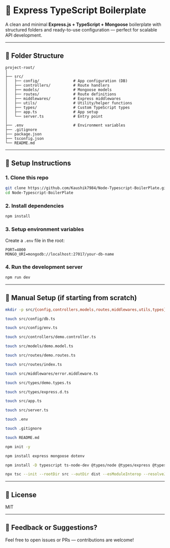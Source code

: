 # 🚀 Express TypeScript Boilerplate

A clean and minimal **Express.js + TypeScript + Mongoose** boilerplate with structured folders and ready-to-use configuration — perfect for scalable API development.

---

## 📁 Folder Structure

```
project-root/
│
├── src/
│   ├── config/               # App configuration (DB)
│   ├── controllers/          # Route handlers
│   ├── models/               # Mongoose models
│   ├── routes/               # Route definitions
│   ├── middlewares/          # Express middlewares
│   ├── utils/                # Utility/helper functions
│   ├── types/                # Custom TypeScript types
│   ├── app.ts                # App setup
│   └── server.ts             # Entry point
│
├── .env                      # Environment variables
├── .gitignore
├── package.json
├── tsconfig.json
└── README.md
```

---

## 💪 Setup Instructions

### 1. Clone this repo

```bash
git clone https://github.com/Kaushik7984/Node-Typescript-BoilerPlate.git
cd Node-Typescript-BoilerPlate
```

### 2. Install dependencies

```bash
npm install
```

### 3. Setup environment variables

Create a `.env` file in the root:

```
PORT=4000
MONGO_URI=mongodb://localhost:27017/your-db-name
```

### 4. Run the development server

```bash
npm run dev
```

---

## 🔧 Manual Setup (if starting from scratch)

```bash
mkdir -p src/{config,controllers,models,routes,middlewares,utils,types}

touch src/config/db.ts

touch src/config/env.ts

touch src/controllers/demo.controller.ts

touch src/models/demo.model.ts

touch src/routes/demo.routes.ts

touch src/routes/index.ts

touch src/middlewares/error.middleware.ts

touch src/types/demo.types.ts

touch src/types/express.d.ts

touch src/app.ts

touch src/server.ts

touch .env

touch .gitignore

touch README.md

npm init -y

npm install express mongoose dotenv

npm install -D typescript ts-node-dev @types/node @types/express @types/mongoose nodemon

npx tsc --init --rootDir src --outDir dist --esModuleInterop --resolveJsonModule --strict
```

---

## 📄 License

MIT

---

## 💬 Feedback or Suggestions?

Feel free to open issues or PRs — contributions are welcome!
